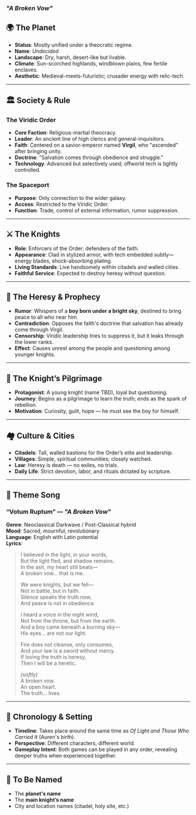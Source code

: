 
### *"A Broken Vow"*  

## 🌍 The Planet

- **Status**: Mostly unified under a theocratic regime.
- **Name**: *Undecided*
- **Landscape**: Dry, harsh, desert-like but livable.
- **Climate**: Sun-scorched highlands, windblown plains, few fertile enclaves.
- **Aesthetic**: Medieval-meets-futuristic; crusader energy with relic-tech.

---

## 🏛️ Society & Rule

### The Viridic Order
- **Core Faction**: Religious-martial theocracy.
- **Leader**: An ancient line of high clerics and general-inquisitors.
- **Faith**: Centered on a savior-emperor named **Virgil**, who "ascended" after bringing unity.
- **Doctrine**: "Salvation comes through obedience and struggle."
- **Technology**: Advanced but selectively used; offworld tech is tightly controlled.

### The Spaceport
- **Purpose**: Only connection to the wider galaxy.
- **Access**: Restricted to the Viridic Order.
- **Function**: Trade, control of external information, rumor suppression.

---

## ⚔️ The Knights

- **Role**: Enforcers of the Order; defenders of the faith.
- **Appearance**: Clad in stylized armor, with tech embedded subtly—energy blades, shock-absorbing plating.
- **Living Standards**: Live handsomely within citadels and walled cities.
- **Faithful Service**: Expected to destroy heresy without question.

---

## 🛐 The Heresy & Prophecy

- **Rumor**: Whispers of a **boy born under a bright sky**, destined to bring peace to all who near him.
- **Contradiction**: Opposes the faith's doctrine that salvation has already come through Virgil.
- **Censorship**: Viridic leadership tries to suppress it, but it leaks through the lower ranks.
- **Effect**: Causes unrest among the people and questioning among younger knights.

---

## 🌟 The Knight’s Pilgrimage

- **Protagonist**: A young knight (name TBD), loyal but questioning.
- **Journey**: Begins as a pilgrimage to learn the truth; ends as the spark of rebellion.
- **Motivation**: Curiosity, guilt, hope — he must see the boy for himself.

---

## 🏘️ Culture & Cities

- **Citadels**: Tall, walled bastions for the Order’s elite and leadership.
- **Villages**: Simple, spiritual communities; closely watched.
- **Law**: Heresy is death — no exiles, no trials.
- **Daily Life**: Strict devotion, labor, and rituals dictated by scripture.

---

## 🎵 Theme Song

### “Votum Ruptum” — *"A Broken Vow"*

**Genre**: Neoclassical Darkwave / Post-Classical hybrid  
**Mood**: Sacred, mournful, revolutionary  
**Language**: English with Latin potential  
**Lyrics**:  

> I believed in the light, in your words,  
> But the light fled, and shadow remains.  
> In the ash, my heart still beats—  
> A broken vow... that is me.  
>   
> We were knights, but we fell—  
> Not in battle, but in faith.  
> Silence speaks the truth now,  
> And peace is not in obedience.  
>   
> I heard a voice in the night wind,  
> Not from the throne, but from the earth.  
> And a boy came beneath a burning sky—  
> His eyes... are not our light.  
>   
> Fire does not cleanse, only consumes,  
> And your law is a sword without mercy.  
> If loving the truth is heresy,  
> Then I will be a heretic.  
>   
> *(softly)*  
> A broken vow.  
> An open heart.  
> The truth... lives.

---

## 🧩 Chronology & Setting

- **Timeline**: Takes place around the same time as *Of Light and Those Who Carried It* (Auren's birth).
- **Perspective**: Different characters, different world.
- **Gameplay Intent**: Both games can be played in any order, revealing deeper truths when experienced together.

---

## 📌 To Be Named

- The **planet's name**
- The **main knight’s name**
- City and location names (citadel, holy site, etc.)